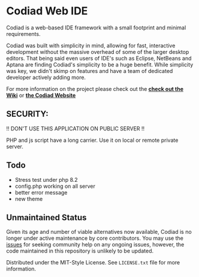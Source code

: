 # Codiad Web IDE

Codiad is a web-based IDE framework with a small footprint and minimal requirements. 

Codiad was built with simplicity in mind, allowing for fast, interactive development without the massive overhead of some of the larger desktop editors. That being said even users of IDE's such as Eclipse, NetBeans and Aptana are finding Codiad's simplicity to be a huge benefit. While simplicity was key, we didn't skimp on features and have a team of dedicated developer actively adding more.

For more information on the project please check out the **[check out the Wiki](https://github.com/Codiad/Codiad/wiki)** or **[the Codiad Website](http://www.codiad.com)**

## SECURITY:

!! DON'T USE THIS APPLICATION ON PUBLIC SERVER !!

PHP and js script have a long carrier.
Use it on local or remote private server.

## Todo
* Stress test under php 8.2
* config.php working on all server
* better error message
* new theme

## Unmaintained Status

Given its age and number of viable alternatives now available, Codiad is no longer under active maintenance by core contributors. You may use the [issues](https://github.com/Codiad/Codiad/issues) for seeking community help on any ongoing issues, however, the code maintained in this repository is unlikely to be updated.

Distributed under the MIT-Style License. See `LICENSE.txt` file for more information.
